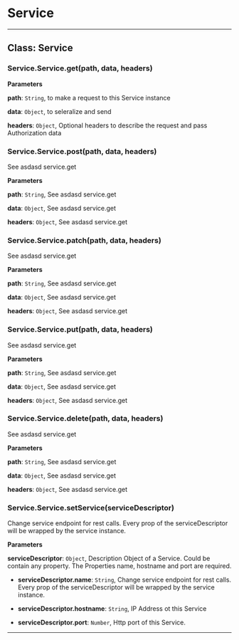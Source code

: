 # Service





* * *

## Class: Service


### Service.Service.get(path, data, headers) 

**Parameters**

**path**: `String`, to make a request to this Service instance

**data**: `Object`, to seleralize and send

**headers**: `Object`, Optional headers to describe the request and pass Authorization data


### Service.Service.post(path, data, headers) 

See asdasd service.get

**Parameters**

**path**: `String`, See asdasd service.get

**data**: `Object`, See asdasd service.get

**headers**: `Object`, See asdasd service.get


### Service.Service.patch(path, data, headers) 

See asdasd service.get

**Parameters**

**path**: `String`, See asdasd service.get

**data**: `Object`, See asdasd service.get

**headers**: `Object`, See asdasd service.get


### Service.Service.put(path, data, headers) 

See asdasd service.get

**Parameters**

**path**: `String`, See asdasd service.get

**data**: `Object`, See asdasd service.get

**headers**: `Object`, See asdasd service.get


### Service.Service.delete(path, data, headers) 

See asdasd service.get

**Parameters**

**path**: `String`, See asdasd service.get

**data**: `Object`, See asdasd service.get

**headers**: `Object`, See asdasd service.get


### Service.Service.setService(serviceDescriptor) 

Change service endpoint for rest calls.
Every prop of the serviceDescriptor will be wrapped by the service instance.

**Parameters**

**serviceDescriptor**: `Object`, Description Object of a Service. Could be contain any property.
The Properties name, hostname and port are required.

 - **serviceDescriptor.name**: `String`, Change service endpoint for rest calls.
Every prop of the serviceDescriptor will be wrapped by the service instance.

 - **serviceDescriptor.hostname**: `String`, IP Address ot this Service

 - **serviceDescriptor.port**: `Number`, Http port of this Service.




* * *











